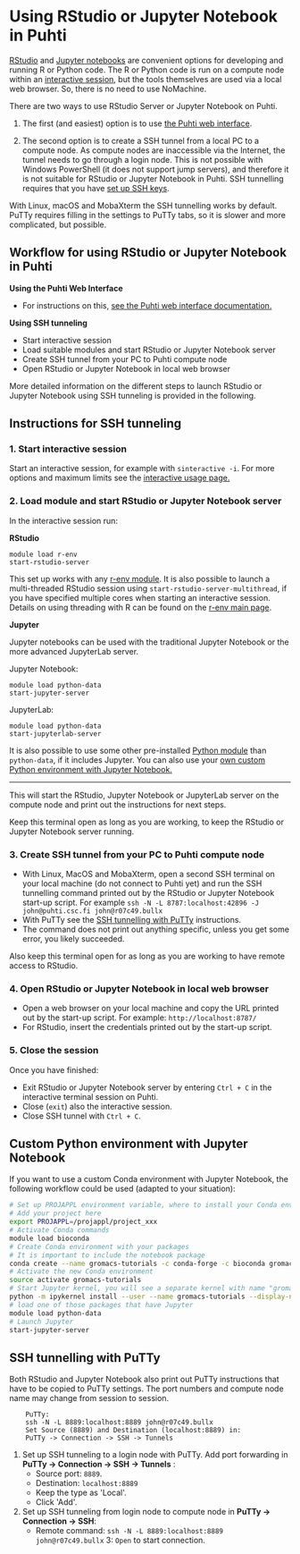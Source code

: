 # Using RStudio or Jupyter Notebook in Puhti 

[RStudio](https://www.rstudio.com/) and [Jupyter notebooks](https://jupyter.org/) are convenient options for developing and running R or Python code. 
The R or Python code is run on a compute node within an [interactive session](../computing/running/interactive-usage.md), but the tools themselves are used via a local web browser. So, there is no need to use NoMachine.

There are two ways to use RStudio Server or Jupyter Notebook on Puhti.

1. The first (and easiest) option is to use [the Puhti web interface](../../computing/webinterface/).

2. The second option is to create a SSH tunnel from a local PC to a compute node. As compute nodes are inaccessible via the Internet, 
the tunnel needs to go through a login node. This is not possible with Windows PowerShell (it does not support jump servers), and therefore it is 
not suitable for RStudio or Jupyter Notebook in Puhti. 
SSH tunnelling requires that you have [set up SSH keys](../computing/connecting.md#setting-up-ssh-keys). 

With Linux, macOS and MobaXterm the SSH tunnelling works by default. PuTTy requires filling in the settings to PuTTy tabs, so it is slower and more complicated, but possible.

## Workflow for using RStudio or Jupyter Notebook in Puhti

**Using the Puhti Web Interface**

* For instructions on this, [see the Puhti web interface documentation.](../../computing/webinterface/)

**Using SSH tunneling**

* Start interactive session
* Load suitable modules and start RStudio or Jupyter Notebook server
* Create SSH tunnel from your PC to Puhti compute node
* Open RStudio or Jupyter Notebook in local web browser

More detailed information on the different steps to launch RStudio or Jupyter Notebook using SSH tunneling is provided in the following. 

## Instructions for SSH tunneling

### 1. Start interactive session
Start an interactive session, for example with `sinteractive -i`. For more options and maximum limits see the [interactive usage page.](../computing/running/interactive-usage.md)

### 2. Load module and start RStudio or Jupyter Notebook server
In the interactive session run:

**RStudio**
```text
module load r-env
start-rstudio-server
```
This set up works with any [r-env module](../apps/r-env.md).
It is also possible to launch a multi-threaded RStudio session using `start-rstudio-server-multithread`, if you have specified multiple cores when starting an interactive session. 
Details on using threading with R can be found on the [r-env main page](../apps/r-env.md#improving-performance-using-threading).

**Jupyter**

Jupyter notebooks can be used with the traditional Jupyter Notebook or the more advanced JupyterLab server.

Jupyter Notebook:

```
module load python-data 
start-jupyter-server
```

JupyterLab:
```
module load python-data 
start-jupyterlab-server
```

It is also possible to use some other pre-installed [Python module](../apps/python.md) than `python-data`, if it includes Jupyter. You can also use your [own custom Python environment with Jupyter Notebook.](#custom-python-environment-with-jupyter-notebook)

***

This will start the RStudio, Jupyter Notebook or JupyterLab server on the compute node and print out the instructions for next steps. 

Keep this terminal open as long as you are working, to keep the RStudio or Jupyter Notebook server running.

### 3. Create SSH tunnel from your PC to Puhti compute node
* With Linux, MacOS and MobaXterm, open a second SSH terminal on your local machine (do not connect to Puhti yet) and 
run the SSH tunnelling command printed out by the RStudio or Jupyter Notebook start-up script. 
For example `ssh -N -L 8787:localhost:42896 -J john@puhti.csc.fi john@r07c49.bullx`
* With PuTTy see the [SSH tunnelling with PuTTy](#ssh-tunnelling-with-putty) instructions.
* The command does not print out anything specific, unless you get some error, you likely succeeded.

Also keep this terminal open for as long as you are working to have remote access to RStudio.

### 4. Open RStudio or Jupyter Notebook in local web browser 
* Open a web browser on your local machine and copy the URL printed out by the start-up script. For example: `http://localhost:8787/`  
* For RStudio, insert the credentials printed out by the start-up script.

### 5. Close the session
Once you have finished: 

* Exit RStudio or Jupyter Notebook server by entering `Ctrl + C` in the interactive terminal session on Puhti. 
* Close (`exit`) also the interactive session. 
* Close SSH tunnel with `Ctrl + C`.

## Custom Python environment with Jupyter Notebook

If you want to use a custom Conda environment with Jupyter Notebook, the
following workflow could be used (adapted to your situation):

```bash
# Set up PROJAPPL environment variable, where to install your Conda environment. 
# Add your project here
export PROJAPPL=/projappl/project_xxx
# Activate Conda commands
module load bioconda
# Create Conda environment with your packages
# It is important to include the notebook package
conda create --name gromacs-tutorials -c conda-forge -c bioconda gromacs=2020.4 matplotlib nglview notebook numpy requests pandas seaborn  
# Activate the new Conda environment
source activate gromacs-tutorials
# Start Jupyter kernel, you will see a separate kernel with name "gromacs"
python -m ipykernel install --user --name gromacs-tutorials --display-name "gromacs" 
# load one of those packages that have Jupyter
module load python-data
# Launch Jupyter
start-jupyter-server 
```

## SSH tunnelling with PuTTy
Both RStudio and Jupyter Notebook also print out PuTTy instructions that have to be copied to PuTTy settings. The port numbers and compute node name may change from session to session.

```
    PuTTy:
    ssh -N -L 8889:localhost:8889 john@r07c49.bullx
    Set Source (8889) and Destination (localhost:8889) in:
    PuTTy -> Connection -> SSH -> Tunnels
```

1. Set up SSH tunneling to a login node with PuTTy. Add port forwarding in **PuTTy -> Connection -> SSH -> Tunnels** : 
    - Source port: `8889`. 
    - Destination: `localhost:8889` 
    - Keep the type as 'Local'.
    - Click 'Add'.
2. Set up SSH tunneling from login node to compute node in **PuTTy -> Connection -> SSH**: 
    - Remote command: `ssh -N -L 8889:localhost:8889 john@r07c49.bullx`
3: `Open` to start connection.
